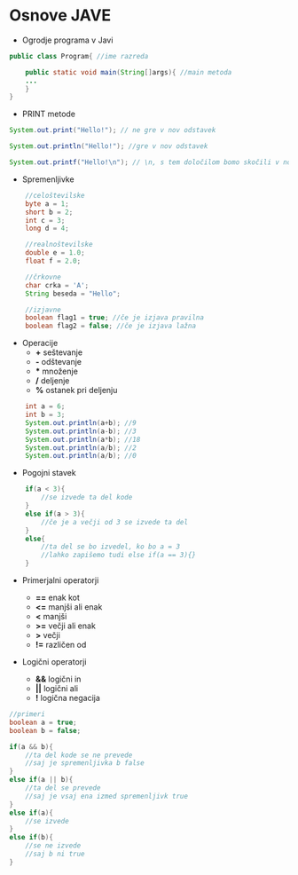 # Osnove JAVE

* Ogrodje programa v Javi

```java
public class Program{ //ime razreda

    public static void main(String[]args){ //main metoda
    ...
    }
}
```

* PRINT metode
```java
System.out.print("Hello!"); // ne gre v nov odstavek

System.out.println("Hello!"); //gre v nov odstavek

System.out.printf("Hello!\n"); // \n, s tem določilom bomo skočili v novo vrstico
```
* Spremenljivke
    
```java
    //celoštevilske
    byte a = 1;
    short b = 2;
    int c = 3;
    long d = 4;

    //realnoštevilske
    double e = 1.0;
    float f = 2.0;

    //črkovne
    char crka = 'A';
    String beseda = "Hello";

    //izjavne
    boolean flag1 = true; //če je izjava pravilna
    boolean flag2 = false; //če je izjava lažna
```
* Operacije
    * __+__ seštevanje
    * __-__ odštevanje
    * __*__ množenje
    * __/__ deljenje
    * __%__ ostanek pri deljenju
```java
    int a = 6;
    int b = 3;
    System.out.println(a+b); //9
    System.out.println(a-b); //3
    System.out.println(a*b); //18
    System.out.println(a/b); //2
    System.out.println(a/b); //0
```

* Pogojni stavek

```java
    if(a < 3){
        //se izvede ta del kode
    }
    else if(a > 3){
        //če je a večji od 3 se izvede ta del
    }
    else{
        //ta del se bo izvedel, ko bo a = 3
        //lahko zapišemo tudi else if(a == 3){}
    }
```
* Primerjalni operatorji
    * __==__ enak kot
    * __<=__ manjši ali enak
    * __<__ manjši
    * __>=__ večji ali enak
    * __>__ večji
    * __!=__ različen od

* Logični operatorji

    * __&&__ logični in
    * __||__ logični ali
    * __!__ logična negacija

```java
//primeri
boolean a = true;
boolean b = false;

if(a && b){
    //ta del kode se ne prevede
    //saj je spremenljivka b false
}
else if(a || b){
    //ta del se prevede
    //saj je vsaj ena izmed spremenljivk true
}
else if(a){
    //se izvede
}
else if(b){
    //se ne izvede
    //saj b ni true
}
```

